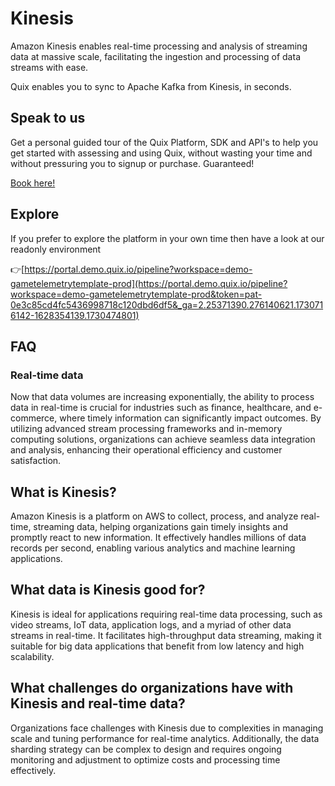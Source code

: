 <!--[tech-name]-->
# Kinesis

<!--[blurb-about-tech]-->
Amazon Kinesis enables real-time processing and analysis of streaming data at massive scale, facilitating the ingestion and processing of data streams with ease.

Quix enables you to sync to Apache Kafka <span id="to_or_from">from</span> <span id="techname">Kinesis</span>, in seconds.

## Speak to us

Get a personal guided tour of the Quix Platform, SDK and API's to help you get started with assessing and using Quix, without wasting your time and without pressuring you to signup or purchase. Guaranteed!

[Book here!](https://share.hsforms.com/1iW0TmZzKQMChk0lxd_tGiw4yjw2?__hstc=175542013.19c333c2ae8002be5fbc6a17a447e442.1730474801833.1730474801833.1730716142494.2&__hssc=175542013.2.1730716142494&__hsfp=3927774151)

## Explore

If you prefer to explore the platform in your own time then have a look at our readonly environment

👉[https://portal.demo.quix.io/pipeline?workspace=demo-gametelemetrytemplate-prod](https://portal.demo.quix.io/pipeline?workspace=demo-gametelemetrytemplate-prod&token=pat-0e3c85cd4fc5436998718c120dbd6df5&_ga=2.25371390.276140621.1730716142-1628354139.1730474801)

## FAQ

### Real-time data

Now that data volumes are increasing exponentially, the ability to process data in real-time is crucial for industries such as finance, healthcare, and e-commerce, where timely information can significantly impact outcomes. By utilizing advanced stream processing frameworks and in-memory computing solutions, organizations can achieve seamless data integration and analysis, enhancing their operational efficiency and customer satisfaction.

## What is <span id="techname">Kinesis</span>?

<!--[tech-seo-text]-->
Amazon Kinesis is a platform on AWS to collect, process, and analyze real-time, streaming data, helping organizations gain timely insights and promptly react to new information. It effectively handles millions of data records per second, enabling various analytics and machine learning applications.

## What data is <span id="techname">Kinesis</span> good for?

<!--[tech-data-seo-text]-->
Kinesis is ideal for applications requiring real-time data processing, such as video streams, IoT data, application logs, and a myriad of other data streams in real-time. It facilitates high-throughput data streaming, making it suitable for big data applications that benefit from low latency and high scalability.

## What challenges do organizations have with <span id="techname">Kinesis</span> and real-time data?

<!--[tech-challenges-seo-text]-->
Organizations face challenges with Kinesis due to complexities in managing scale and tuning performance for real-time analytics. Additionally, the data sharding strategy can be complex to design and requires ongoing monitoring and adjustment to optimize costs and processing time effectively.
